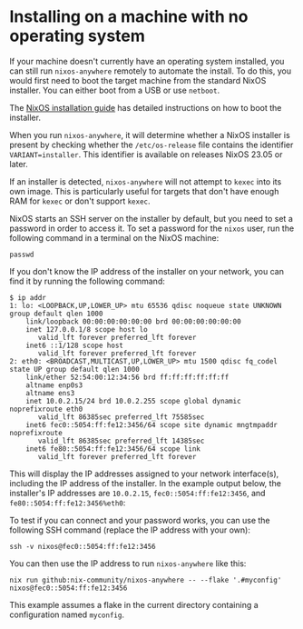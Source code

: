 # Installing on a machine with no operating system

If your machine doesn't currently have an operating system installed, you can
still run `nixos-anywhere` remotely to automate the install. To do this, you
would first need to boot the target machine from the standard NixOS installer.
You can either boot from a USB or use `netboot`.

The
[NixOS installation guide](https://nixos.org/manual/nixos/stable/index.html#sec-booting-from-usb)
has detailed instructions on how to boot the installer.

When you run `nixos-anywhere`, it will determine whether a NixOS installer is
present by checking whether the `/etc/os-release` file contains the identifier
`VARIANT=installer`. This identifier is available on releases NixOS 23.05 or
later.

If an installer is detected, `nixos-anywhere` will not attempt to `kexec` into
its own image. This is particularly useful for targets that don't have enough
RAM for `kexec` or don't support `kexec`.

NixOS starts an SSH server on the installer by default, but you need to set a
password in order to access it. To set a password for the `nixos` user, run the
following command in a terminal on the NixOS machine:

```
passwd
```

If you don't know the IP address of the installer on your network, you can find
it by running the following command:

```
$ ip addr
1: lo: <LOOPBACK,UP,LOWER_UP> mtu 65536 qdisc noqueue state UNKNOWN group default qlen 1000
    link/loopback 00:00:00:00:00:00 brd 00:00:00:00:00:00
    inet 127.0.0.1/8 scope host lo
       valid_lft forever preferred_lft forever
    inet6 ::1/128 scope host
       valid_lft forever preferred_lft forever
2: eth0: <BROADCAST,MULTICAST,UP,LOWER_UP> mtu 1500 qdisc fq_codel state UP group default qlen 1000
    link/ether 52:54:00:12:34:56 brd ff:ff:ff:ff:ff:ff
    altname enp0s3
    altname ens3
    inet 10.0.2.15/24 brd 10.0.2.255 scope global dynamic noprefixroute eth0
       valid_lft 86385sec preferred_lft 75585sec
    inet6 fec0::5054:ff:fe12:3456/64 scope site dynamic mngtmpaddr noprefixroute
       valid_lft 86385sec preferred_lft 14385sec
    inet6 fe80::5054:ff:fe12:3456/64 scope link
       valid_lft forever preferred_lft forever
```

This will display the IP addresses assigned to your network interface(s),
including the IP address of the installer. In the example output below, the
installer's IP addresses are `10.0.2.15`, `fec0::5054:ff:fe12:3456`, and
`fe80::5054:ff:fe12:3456%eth0`:

To test if you can connect and your password works, you can use the following
SSH command (replace the IP address with your own):

```
ssh -v nixos@fec0::5054:ff:fe12:3456
```

You can then use the IP address to run `nixos-anywhere` like this:

```
nix run github:nix-community/nixos-anywhere -- --flake '.#myconfig' nixos@fec0::5054:ff:fe12:3456
```

This example assumes a flake in the current directory containing a configuration
named `myconfig`.
